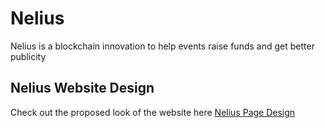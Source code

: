 # Nelius
Nelius is a blockchain innovation to help events raise funds and get better publicity 

## Nelius Website Design
Check out the proposed look of the website here [Nelius Page Design][neliusDesign]

[neliusDesign]: https://www.figma.com/design/wRWWohY0ffbOoe0gt8tb4w/Nelius?t=yKvf23oLntvWOdRj-0
